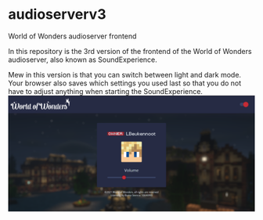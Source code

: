 # audioserverv3
World of Wonders audioserver frontend

In this repository is the 3rd version of the frontend of the World of Wonders audioserver, also known as SoundExperience. 

Mew in this version is that you can switch between light and dark mode. Your browser also saves which settings you used last so that you do not have to adjust anything when starting the SoundExperience.
<img src="https://github.com/LBeukennoot/audioserverv3/blob/main/screencapture.png" alt="screencapture">
